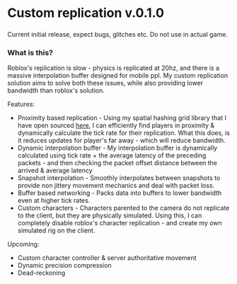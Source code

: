 # Custom replication v.0.1.0

###
Current initial release, expect bugs, glitches etc. Do not use in actual game.

### What is this?
Roblox's replication is slow - physics is replicated at 20hz, and there is a massive interpolation buffer designed for mobile ppl.
My custom replication solution aims to solve both these issues, while also providing lower bandwidth than roblox's solution. 

Features:
* Proximity based replication - Using my spatial hashing grid library that I have open sourced [here](https://parihsz.github.io/Schlop/Grid.html), I can efficiently find players in proximity & dynamically calculate the tick rate for their replication. What this does, is it reduces updates for player's far away - which will reduce bandwidth.
* Dynamic interpolation buffer - My interpolation buffer is dynamically calculated using tick rate + the average latency of the preceding packets - and then checking the packet offset distance between the arrived & average latency
* Snapshot interpolation - Smoothly interpolates between snapshots to provide non jittery movement mechanics and deal with packet loss.
* Buffer based networking - Packs data into buffers to lower bandwidth even at higher tick rates.
* Custom characters - Characters parented to the camera do not replicate to the client, but they are physically simulated. Using this, I can completely disable roblox's character replication - and create my own simulated rig on the client.

Upcoming:
* Custom character controller & server authoritative movement
* Dynamic precision compression 
* Dead-reckoning